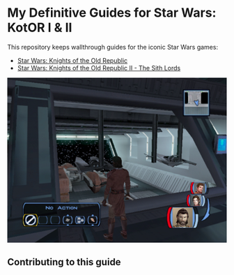 # My Definitive Guides for Star Wars: KotOR I & II

This repository keeps wallthrough guides for the iconic Star Wars games:

- [Star Wars: Knights of the Old Republic](./kotor/walkthrough/index.md)
- [Star Wars: Knights of the Old Republic II - The Sith Lords](./kotor2/walkthrough/index.md)

![](kotor/resources/images/screenshots/levEbonHawk.png)

## Contributing to this guide
